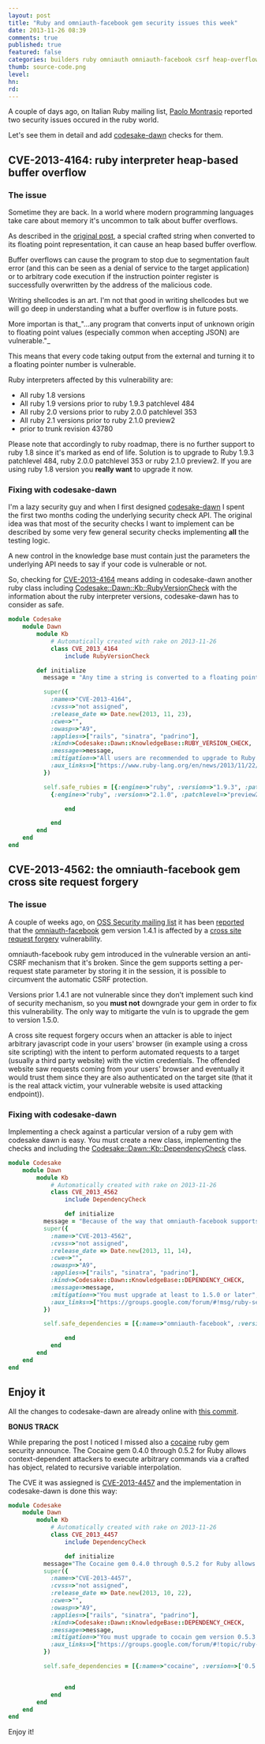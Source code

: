 ```yaml
---
layout: post
title: "Ruby and omniauth-facebook gem security issues this week"
date: 2013-11-26 08:39
comments: true
published: true
featured: false
categories: builders ruby omniauth omniauth-facebook csrf heap-overflow vulnerabilities codesake codesake-dawn cve-2013-4164 cve-2013-4562
thumb: source-code.png
level:
hn: 
rd: 
---
```


A couple of days ago, on Italian Ruby mailing list, 
[Paolo Montrasio](http://www.paolomontrasio.com) reported two security issues
occured in the ruby world. 

Let's see them in detail and add
[codesake-dawn](http://rubygems.org/gems/codesake-dawn) checks for them.

<!-- more -->

## CVE-2013-4164: ruby interpreter heap-based buffer overflow

### The issue

Sometime they are back. In a world where modern programming languages take care
about memory it's uncommon to talk about buffer overflows. 

As described in the [original post](https://www.ruby-lang.org/en/news/2013/11/22/heap-overflow-in-floating-point-parsing-cve-2013-4164/),
a special crafted string when converted to its floating point representation,
it can cause an heap based buffer overflow. 

Buffer overflows can cause the program to stop due to segmentation fault error
(and this can be seen as a denial of service to the target application) or to
arbitrary code execution if the instruction pointer register is successfully
overwritten by the address of the malicious code.

Writing shellcodes is an art. I'm not that good in writing shellcodes but we
will go deep in understanding what a buffer overflow is in future posts.

More importan is that_"...any program that converts input of unknown origin to floating point values (especially common when accepting JSON) are vulnerable."_ 

This means that every code taking output from the external and turning it to a
floating pointer number is vulnerable.

Ruby interpreters affected by this vulnerability are:

* All ruby 1.8 versions
* All ruby 1.9 versions prior to ruby 1.9.3 patchlevel 484
* All ruby 2.0 versions prior to ruby 2.0.0 patchlevel 353
* All ruby 2.1 versions prior to ruby 2.1.0 preview2
* prior to trunk revision 43780

Please note that accordingly to ruby roadmap, there is no further support to
ruby 1.8 since it's marked as end of life. Solution is to upgrade to Ruby 1.9.3
patchlevel 484, ruby 2.0.0 patchlevel 353 or ruby 2.1.0 preview2. If you are
using ruby 1.8 version you **really want** to upgrade it now.

### Fixing with codesake-dawn

I'm a lazy security guy and when I first designed
[codesake-dawn](http://rubygems.org/gems/codesake-dawn) I spent the first two
months coding the underlying security check API. The original idea was that
most of the security checks I want to implement can be described by some very
few general security checks implementing **all** the testing logic. 

A new control in the knowledge base must contain just the parameters the
underlying API needs to say if your code is vulnerable or not.

So, checking for
[CVE-2013-4164](http://web.nvd.nist.gov/view/vuln/detail?vulnId=CVE-2013-4164)
means adding in codesake-dawn another ruby class including
[Codesake::Dawn::Kb::RubyVersionCheck](https://github.com/codesake/codesake-dawn/raw/master/lib/codesake/dawn/kb/ruby_version_check.rb) with the information about the ruby
interpreter versions, codesake-dawn has to consider as safe.

``` ruby codesake-dawn CVE-2013-4164 security check
module Codesake
	module Dawn
		module Kb
			# Automatically created with rake on 2013-11-26
			class CVE_2013_4164
				include RubyVersionCheck

        def initialize
          message = "Any time a string is converted to a floating point value, a specially crafted string can cause a heap overflow. This can lead to a denial of service attack via segmentation faults and possibly arbitrary code execution. Any program that converts input of unknown origin to floating point values (especially common when accepting JSON) are vulnerable."

          super({
            :name=>"CVE-2013-4164",
            :cvss=>"not assigned",
            :release_date => Date.new(2013, 11, 23),
            :cwe=>"",
            :owasp=>"A9", 
            :applies=>["rails", "sinatra", "padrino"],
            :kind=>Codesake::Dawn::KnowledgeBase::RUBY_VERSION_CHECK,
            :message=>message,
            :mitigation=>"All users are recommended to upgrade to Ruby 1.9.3 patchlevel 484, ruby 2.0.0 patchlevel 353 or ruby 2.1.0 preview2.",
            :aux_links=>["https://www.ruby-lang.org/en/news/2013/11/22/heap-overflow-in-floating-point-parsing-cve-2013-4164/"]
          })

          self.safe_rubies = [{:engine=>"ruby", :version=>"1.9.3", :patchlevel=>"p484"}, {:engine=>"ruby", :version=>"2.0.0", :patchlevel=>"p353"}, 
            {:engine=>"ruby", :version=>"2.1.0", :patchlevel=>"preview2"}]

				end

			end
		end
	end
end
```

## CVE-2013-4562: the omniauth-facebook gem cross site request forgery

### The issue

A couple of weeks ago, on [OSS Security mailing list](http://www.openwall.com/lists/oss-security) it has been
[reported](http://www.openwall.com/lists/oss-security/2013/11/12/5) that the
[omniauth-facebook](http://rubygems.org/gems/omniauth-facebook) gem version 1.4.1 is affected by a 
[cross site request forgery](https://www.owasp.org/index.php/Top_10_2013-A8-Cross-Site_Request_Forgery_\(CSRF\))
vulnerability.

omniauth-facebook ruby gem introduced in the vulnerable version an anti-CSRF
mechanism that it's broken. Since the gem supports setting a per-request state
parameter by storing it in the session, it is possible to circumvent the
automatic CSRF protection. 

Versions prior 1.4.1 are not vulnerable since they don't implement such kind of
security mechanism, so you **must not** downgrade your gem in order to fix this
vulnerability. The only way to mitigarte the vuln is to upgrade the gem to
version 1.5.0.

A cross site request forgery occurs when an attacker is able to inject
arbitrary javascript code in your users' browser (in example using a cross site
scripting) with the intent to perform automated requests to a target (usually a
third party website) with the victim credentials. The offended website saw
requests coming from your users' browser and eventually it would trust them
since they are also authenticated on the target site (that it is the real
attack victim, your vulnerable website is used attacking endpoint)). 

### Fixing with codesake-dawn

Implementing a check against a particular version of a ruby gem with codesake
dawn is easy. You must create a new class, implementing the checks and
including the [Codesake::Dawn::Kb::DependencyCheck](https://github.com/codesake/codesake-dawn/raw/master/lib/codesake/dawn/kb/dependency_check.rb) class.

``` ruby codesake-dawn CVE-2013-4562 security check
module Codesake
	module Dawn
		module Kb
			# Automatically created with rake on 2013-11-26
			class CVE_2013_4562
				include DependencyCheck

				def initialize
          message = "Because of the way that omniauth-facebook supports setting a per-request state parameter by storing it in the session, it is possible to circumvent the automatic CSRF protection. Therefore the CSRF added in 1.4.1 should be considered broken. If you are currently providing a custom state, you will need to store and retrieve this yourself (for example, by using the session store) to use 1.5.0."
          super({
            :name=>"CVE-2013-4562",
            :cvss=>"not assigned",
            :release_date => Date.new(2013, 11, 14),
            :cwe=>"",
            :owasp=>"A9", 
            :applies=>["rails", "sinatra", "padrino"],
            :kind=>Codesake::Dawn::KnowledgeBase::DEPENDENCY_CHECK,
            :message=>message,
            :mitigation=>"You must upgrade at least to 1.5.0 or later",
            :aux_links=>["https://groups.google.com/forum/#!msg/ruby-security-ann/-tJHNlTiPh4/9SJxdEWLIawJ"]
          })

          self.safe_dependencies = [{:name=>"omniauth-facebook", :version=>['1.5.0']}]

				end
			end
		end
	end
end
```

## Enjoy it

All the changes to codesake-dawn are already online with [this commit](https://github.com/codesake/codesake-dawn/commit/d7441b1c4079a69950f0ed2f6104b979bbac3d2d).

**BONUS TRACK**

While preparing the post I noticed I missed also a [cocaine](http://rubygems.org/gems/cocaine) ruby gem
security announce. The Cocaine gem 0.4.0 through 0.5.2 for Ruby allows
context-dependent attackers to execute arbitrary commands via a crafted has
object, related to recursive variable interpolation. 

The CVE it was assiegned is [CVE-2013-4457](http://cve.mitre.org/cgi-bin/cvename.cgi?name=CVE-2013-4457) and the implementation in codesake-dawn is done this way:

``` ruby codesake-dawn CVE-2013-4457 security check
module Codesake
	module Dawn
		module Kb
			# Automatically created with rake on 2013-11-26
			class CVE_2013_4457
				include DependencyCheck

				def initialize
          message="The Cocaine gem 0.4.0 through 0.5.2 for Ruby allows context-dependent attackers to execute arbitrary commands via a crafted has object, related to recursive variable interpolation."
          super({
            :name=>"CVE-2013-4457",
            :cvss=>"not assigned",
            :release_date => Date.new(2013, 10, 22),
            :cwe=>"",
            :owasp=>"A9", 
            :applies=>["rails", "sinatra", "padrino"],
            :kind=>Codesake::Dawn::KnowledgeBase::DEPENDENCY_CHECK,
            :message=>message,
            :mitigation=>"You must upgrade to cocain gem version 0.5.3 or later",
            :aux_links=>["https://groups.google.com/forum/#!topic/ruby-security-ann/3XTGFbAJoTg"]
          })

          self.safe_dependencies = [{:name=>"cocaine", :version=>['0.5.3', '0.4.9999']}]


				end
			end
		end
	end
end
``` 

Enjoy it!


